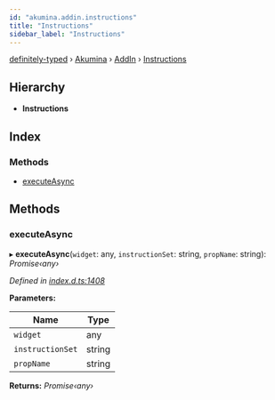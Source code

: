 ```yaml
---
id: "akumina.addin.instructions"
title: "Instructions"
sidebar_label: "Instructions"
---
```


[definitely-typed](../index.md) › [Akumina](../modules/akumina.md) › [AddIn](../modules/akumina.addin.md) › [Instructions](akumina.addin.instructions.md)

## Hierarchy

* **Instructions**

## Index

### Methods

* [executeAsync](akumina.addin.instructions.md#executeasync)

## Methods

###  executeAsync

▸ **executeAsync**(`widget`: any, `instructionSet`: string, `propName`: string): *Promise‹any›*

*Defined in [index.d.ts:1408](https://github.com/DefinitelyTyped/DefinitelyTyped/blob/0b97a539e8/types/akumina-core/index.d.ts#L1408)*

**Parameters:**

Name | Type |
------ | ------ |
`widget` | any |
`instructionSet` | string |
`propName` | string |

**Returns:** *Promise‹any›*
